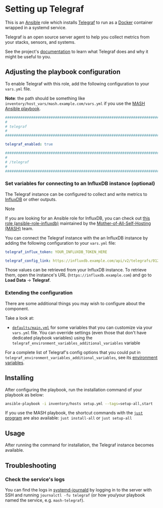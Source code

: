 <!--
SPDX-FileCopyrightText: 2020 - 2024 MDAD project contributors
SPDX-FileCopyrightText: 2020 - 2024 Slavi Pantaleev
SPDX-FileCopyrightText: 2020 Aaron Raimist
SPDX-FileCopyrightText: 2020 Chris van Dijk
SPDX-FileCopyrightText: 2020 Dominik Zajac
SPDX-FileCopyrightText: 2020 Mickaël Cornière
SPDX-FileCopyrightText: 2022 François Darveau
SPDX-FileCopyrightText: 2022 Julian Foad
SPDX-FileCopyrightText: 2022 Warren Bailey
SPDX-FileCopyrightText: 2023 Antonis Christofides
SPDX-FileCopyrightText: 2023 Felix Stupp
SPDX-FileCopyrightText: 2023 Julian-Samuel Gebühr
SPDX-FileCopyrightText: 2023 Pierre 'McFly' Marty
SPDX-FileCopyrightText: 2024 - 2025 Suguru Hirahara

SPDX-License-Identifier: AGPL-3.0-or-later
-->

# Setting up Telegraf

This is an [Ansible](https://www.ansible.com/) role which installs [Telegraf](https://www.influxdata.com/time-series-platform/telegraf/) to run as a [Docker](https://www.docker.com/) container wrapped in a systemd service.

Telegraf is an open source server agent to help you collect metrics from your stacks, sensors, and systems.

See the project's [documentation](https://docs.influxdata.com/telegraf/v1/) to learn what Telegraf does and why it might be useful to you.

## Adjusting the playbook configuration

To enable Telegraf with this role, add the following configuration to your `vars.yml` file.

**Note**: the path should be something like `inventory/host_vars/mash.example.com/vars.yml` if you use the [MASH Ansible playbook](https://github.com/mother-of-all-self-hosting/mash-playbook).

```yaml
########################################################################
#                                                                      #
# telegraf                                                             #
#                                                                      #
########################################################################

telegraf_enabled: true

########################################################################
#                                                                      #
# /telegraf                                                            #
#                                                                      #
########################################################################
```

### Set variables for connecting to an InfluxDB instance (optional)

The Telegraf instance can be configured to collect and write metrics to [InfluxDB](https://www.influxdata.com/) or other outputs.

>[!NOTE]
> If you are looking for an Ansible role for InfluxDB, you can check out [this role (ansible-role-influxdb)](https://github.com/mother-of-all-self-hosting/ansible-role-influxdb) maintained by the [Mother-of-All-Self-Hosting (MASH)](https://github.com/mother-of-all-self-hosting) team.

You can connect the Telegraf instance with the an InfluxDB instance by adding the following configuration to your `vars.yml` file:

```yaml
telegraf_influx_token: YOUR_INFLUXDB_TOKEN_HERE

telegraf_config_link: https://influxdb.example.com/api/v2/telegrafs/0123456789
```

Those values can be retrieved from your InfluxDB instance. To retrieve them, open the instance's URL (`https://influxdb.example.com`) and go to **Load Data** -> **Telegraf**.

### Extending the configuration

There are some additional things you may wish to configure about the component.

Take a look at:

- [`defaults/main.yml`](../defaults/main.yml) for some variables that you can customize via your `vars.yml` file. You can override settings (even those that don't have dedicated playbook variables) using the `telegraf_environment_variables_additional_variables` variable

For a complete list of Telegraf's config options that you could put in `telegraf_environment_variables_additional_variables`, see its [environment variables](https://docs.influxdata.com/telegraf/v1/configuration/#set-environment-variables).

## Installing

After configuring the playbook, run the installation command of your playbook as below:

```sh
ansible-playbook -i inventory/hosts setup.yml --tags=setup-all,start
```

If you use the MASH playbook, the shortcut commands with the [`just` program](https://github.com/mother-of-all-self-hosting/mash-playbook/blob/main/docs/just.md) are also available: `just install-all` or `just setup-all`

## Usage

After running the command for installation, the Telegraf instance becomes available.

## Troubleshooting

### Check the service's logs

You can find the logs in [systemd-journald](https://www.freedesktop.org/software/systemd/man/systemd-journald.service.html) by logging in to the server with SSH and running `journalctl -fu telegraf` (or how you/your playbook named the service, e.g. `mash-telegraf`).
